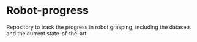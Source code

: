 # Robot-progress
Repository to track the progress in robot grasping, including the datasets and the current state-of-the-art.
